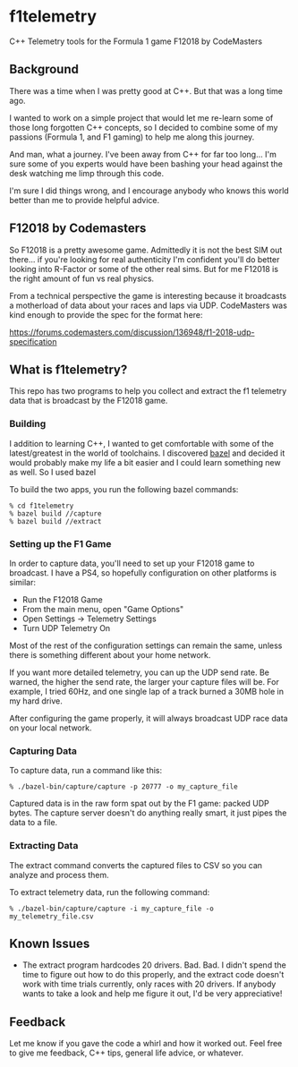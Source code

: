 # f1telemetry

C++ Telemetry tools for the Formula 1 game F12018 by CodeMasters

## Background

There was a time when I was pretty good at C++. But that was a long time ago.

I wanted to work on a simple project that would let me re-learn some of those long forgotten C++ concepts, so I decided to combine some of my passions (Formula 1, and F1 gaming) to help me along this journey.

And man, what a journey. I've been away from C++ for far too long... I'm sure some of you experts would have been bashing your head against the desk watching me limp through this code.

I'm sure I did things wrong, and I encourage anybody who knows this world better than me to provide helpful advice.

## F12018 by Codemasters

So F12018 is a pretty awesome game. Admittedly it is not the best SIM out there... if you're looking for real authenticity I'm confident you'll do better looking into R-Factor or some of the other real sims. But for me F12018 is the right amount of fun vs real physics.

From a technical perspective the game is interesting because it broadcasts a motherload of data about your races and laps via UDP. CodeMasters was kind enough to provide the spec for the format here:

https://forums.codemasters.com/discussion/136948/f1-2018-udp-specification

## What is f1telemetry?

This repo has two programs to help you collect and extract the f1 telemetry data that is broadcast by the F12018 game.

### Building

I addition to learning C++, I wanted to get comfortable with some of the latest/greatest in the world of toolchains. I discovered [bazel](https://bazel.build/) and decided it would probably make my life a bit easier and I could learn something new as well. So I used bazel

To build the two apps, you run the following bazel commands:

```
% cd f1telemetry
% bazel build //capture
% bazel build //extract
```

### Setting up the F1 Game

In order to capture data, you'll need to set up your F12018 game to broadcast. I have a PS4, so hopefully configuration on other platforms is similar:

* Run the F12018 Game
* From the main menu, open "Game Options"
* Open Settings -> Telemetry Settings
* Turn UDP Telemetry On

Most of the rest of the configuration settings can remain the same, unless there is something different about your home network.

If you want more detailed telemetry, you can up the UDP send rate. Be warned, the higher the send rate, the larger your capture files will be. For example, I tried 60Hz, and one single lap of a track burned a 30MB hole in my hard drive.

After configuring the game properly, it will always broadcast UDP race data on your local network.

### Capturing Data

To capture data, run a command like this:

```
% ./bazel-bin/capture/capture -p 20777 -o my_capture_file
```

Captured data is in the raw form spat out by the F1 game: packed UDP bytes. The capture server doesn't do anything really smart, it just pipes the data to a file.

### Extracting Data

The extract command converts the captured files to CSV so you can analyze and process them.

To extract telemetry data, run the following command:

```
% ./bazel-bin/capture/capture -i my_capture_file -o my_telemetry_file.csv
```

## Known Issues

* The extract program hardcodes 20 drivers. Bad. Bad. I didn't spend the time to figure out how to do this properly, and the extract code doesn't work with time trials currently, only races with 20 drivers. If anybody wants to take a look and help me figure it out, I'd be very appreciative!

## Feedback

Let me know if you gave the code a whirl and how it worked out. Feel free to give me feedback, C++ tips, general life advice, or whatever.

